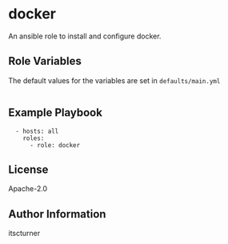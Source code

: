 docker
======

An ansible role to install and configure docker.

Role Variables
--------------
The default values for the variables are set in `defaults/main.yml`
```

```

Example Playbook
----------------
```
  - hosts: all
    roles:
      - role: docker
```

License
-------

Apache-2.0

Author Information
------------------

itscturner
